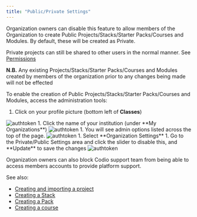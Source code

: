 ```yaml
---
title: "Public/Private Settings"
---
```


Organization owners can disable this feature to allow members of the Organization to create Public Projects/Stacks/Starter Packs/Courses and Modules. By default, these will be created as Private.


Private projects can still be shared to other users in the normal manner. See [Permissions](/docs/ide/customization/permissions/)


**N.B.** Any existing Projects/Stacks/Starter Packs/Courses and Modules created by members of the organization prior to any changes being made will not be effected

To enable the creation of Public Projects/Stacks/Starter Packs/Courses and Modules, access the administration tools:

1. Click on your profile picture (bottom left of **Classes**) 
<img alt="authtoken" src="/img/docs/class_administration/profilepic.png" class="simple"/>
1. Click the name of your institution (under **My Organizations**)
<img alt="authtoken" src="/img/docs/class_administration/addteachers/myschoolorg.png" class="simple"/>
1. You will see admin options listed across the top of the page. 
<img alt="authtoken" src="/img/docs/manage_organization/memberstab.png" class="simple"/>
1. Select **Organization Settings**
1. Go to the Private/Public Settings area and click the slider to disable this, and **Update** to save the changes
<img alt="authtoken" src="/img/docs/manage_organization/public_private.png" class="simple"/>

Organization owners can also block Codio support team from being able to access members accounts to provide platform support.

See also: 

- [Creating and importing a project](/docs/project/creating/)
- [Creating a Stack](/docs/project/stacks/new/)
- [Creating a Pack](/docs/project/packs/create/)
- [Creating a course](/docs/courses/manage/course-create)